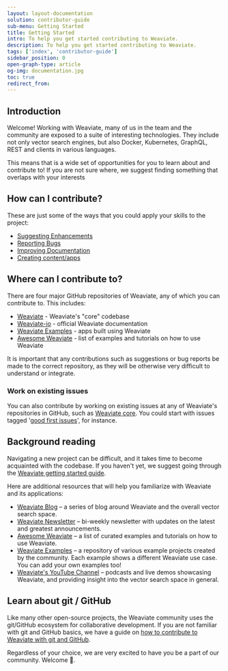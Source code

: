 ```yaml
---
layout: layout-documentation
solution: contributor-guide
sub-menu: Getting Started
title: Getting Started
intro: To help you get started contributing to Weaviate.
description: To help you get started contributing to Weaviate.
tags: ['index', 'contributor-guide']
sidebar_position: 0
open-graph-type: article
og-img: documentation.jpg
toc: true
redirect_from:
---
```


## Introduction

Welcome! Working with Weaviate, many of us in the team and the community are exposed to a suite of interesting technologies. They include not only vector search engines, but also Docker, Kubernetes, GraphQL, REST and clients in various languages. 

This means that is a wide set of opportunities for you to learn about and contribute to! If you are not sure where, we suggest finding something that overlaps with your interests
     
## How can I contribute?

These are just some of the ways that you could apply your skills to the project:

* [Suggesting Enhancements](./suggesting-enhancements.html)
* [Reporting Bugs](./reporting-bugs.html)
* [Improving Documentation](./improving-docs.html)
* [Creating content/apps](./writing-blogs.html)

## Where can I contribute to?

There are four major GitHub repositories of Weaviate, any of which you can contribute to. This includes:

* [Weaviate](https://github.com/semi-technologies/weaviate) - Weaviate's "core" codebase
* [Weaviate-io](https://github.com/semi-technologies/weaviate-io) - official Weaviate documentation
* [Weaviate Examples](https://github.com/semi-technologies/weaviate-examples) - apps built using Weaviate
* [Awesome Weaviate](https://github.com/semi-technologies/awesome-weaviate) - list of examples and tutorials on how to use Weaviate 

It is important that any contributions such as suggestions or bug reports be made to the correct repository, as they will be otherwise very difficult to understand or integrate.

### Work on existing issues

You can also contribute by working on existing issues at any of Weaviate's repositories in GitHub, such as [Weaviate core](https://github.com/semi-technologies/weaviate). You could start with issues tagged '[good first issues](https://github.com/semi-technologies/weaviate/labels/good-first-issue)', for instance.

## Background reading

Navigating a new project can be difficult, and it takes time to become acquainted with the codebase. If you haven't yet, we suggest going through the [Weaviate getting started guide](/developers/weaviate/current/getting-started/quick-start.html).

Here are additional resources that will help you familiarize with Weaviate and its applications:

* [Weaviate Blog](/blog.html) – a series of blog around Weaviate and the overall vector search space.
* [Weaviate Newsletter](http://weaviate-newsletter.semi.technology/) – bi-weekly newsletter with updates on the latest and greatest announcements.
* [Awesome Weaviate](https://github.com/semi-technologies/awesome-weaviate) – a list of curated examples and tutorials on how to use Weaviate.
* [Weaviate Examples](https://github.com/semi-technologies/weaviate-examples) – a repository of various example projects created by the community. Each example shows a different Weaviate use case. You can add your own examples too!
* [Weaviate's YouTube Channel](https://www.youtube.com/c/SeMI-and-Weaviate/featured) – podcasts and live demos showcasing Weaviate, and providing insight into the vector search space in general.

## Learn about git / GitHub

Like many other open-source projects, the Weaviate community uses the git/GitHub ecosystem for collaborative development. If you are not familiar with git and GitHub basics, we have a guide on [how to contribute to Weaviate with git and GitHub](./git-and-github.html).

Regardless of your choice, we are very excited to have you be a part of our community. Welcome 🙂.
